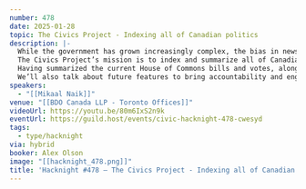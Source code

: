```yaml
---
number: 478
date: 2025-01-28
topic: The Civics Project - Indexing all of Canadian politics
description: |-
  While the government has grown increasingly complex, the bias in news coverage has emboldened.
  The Civics Project’s mission is to index and summarize all of Canadian politics.
  Having summarized the current House of Commons bills and votes, along with $751 billion of federal spending, Mikaal Naik from the Civics Project will discuss the project’s current progress.
  We’ll also talk about future features to bring accountability and engagement to public policy.
speakers:
  - "[[Mikaal Naik]]"
venue: "[[BDO Canada LLP - Toronto Offices]]"
videoUrl: https://youtu.be/80m6IxS2n9k
eventUrl: https://guild.host/events/civic-hacknight-478-cwesyd
tags:
  - type/hacknight
via: hybrid
booker: Alex Olson
image: "[[hacknight_478.png]]"
title: 'Hacknight #478 – The Civics Project - Indexing all of Canadian politics'
---
```

